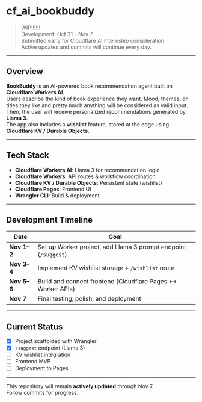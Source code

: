 # cf_ai_bookbuddy
> WIP!!!!!!  
> Development: Oct 31 – Nov 7  
> Submitted early for Cloudflare AI Internship consideration.  
> Active updates and commits will continue every day.

---

## Overview
**BookBuddy** is an AI-powered book recommendation agent built on **Cloudflare Workers AI**.  
Users describe the kind of book experience they want. Mood, themes, or titles they like and pretty much anything will be considered as valid input. Then, the user will receive personalized recommendations generated by **Llama 3**.  
The app also includes a **wishlist** feature, stored at the edge using **Cloudflare KV / Durable Objects**.

---

## Tech Stack
- **Cloudflare Workers AI**: Llama 3 for recommendation logic  
- **Cloudflare Workers**: API routes & workflow coordination  
- **Cloudflare KV / Durable Objects**: Persistent state (wishlist)  
- **Cloudflare Pages**: Frontend UI  
- **Wrangler CLI**: Build & deployment  

---

## Development Timeline
| Date | Goal |
|------|------|
| **Nov 1–2** | Set up Worker project, add Llama 3 prompt endpoint (`/suggest`) |
| **Nov 3–4** | Implement KV wishlist storage + `/wishlist` route |
| **Nov 5–6** | Build and connect frontend (Cloudflare Pages ↔ Worker APIs) |
| **Nov 7** | Final testing, polish, and deployment |

---

## Current Status
- [x] Project scaffolded with Wrangler  
- [x] `/suggest` endpoint (Llama 3)  
- [ ] KV wishlist integration  
- [ ] Frontend MVP  
- [ ] Deployment to Pages

---

This repository will remain **actively updated** through Nov 7.  
Follow commits for progress.
